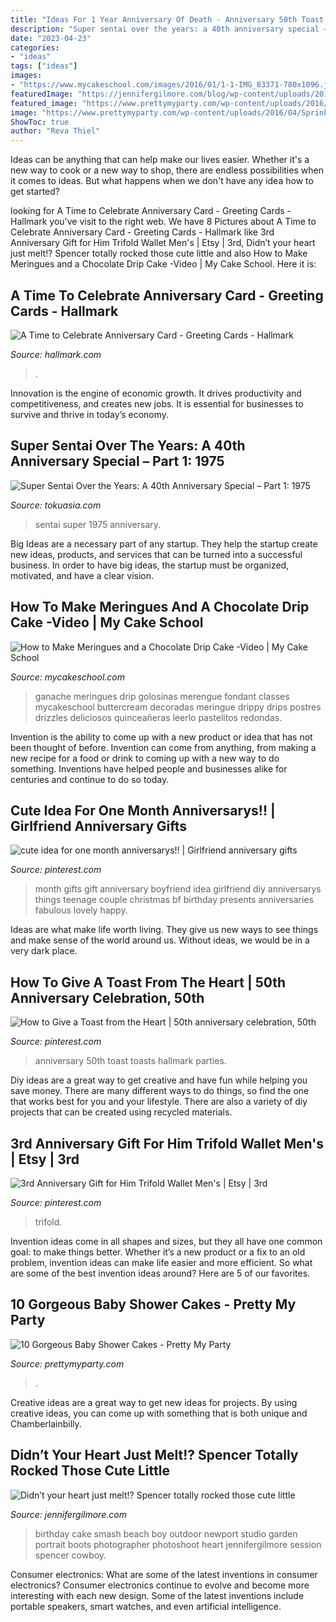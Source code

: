 ```yaml
---
title: "Ideas For 1 Year Anniversary Of Death - Anniversary 50th Toast Toasts Hallmark Parties"
description: "Super sentai over the years: a 40th anniversary special – part 1: 1975"
date: "2023-04-23"
categories:
- "ideas"
tags: ["ideas"]
images:
- "https://www.mycakeschool.com/images/2016/01/1-1-IMG_83371-780x1096.jpg"
featuredImage: "https://jennifergilmore.com/blog/wp-content/uploads/2014/05/blog_gilmore_studios_photo_orange_county_newport_beach_family_portrait_cake_smash_outdoor_one_yr_old_boy_cowboy_boots_spencer_2.jpg"
featured_image: "https://www.prettymyparty.com/wp-content/uploads/2016/04/Sprinkle-Baby-Shower-Cake-Awesome-Baby-Shower-Cakes-via-Pretty-My-Party-e1460690523628.jpg"
image: "https://www.prettymyparty.com/wp-content/uploads/2016/04/Sprinkle-Baby-Shower-Cake-Awesome-Baby-Shower-Cakes-via-Pretty-My-Party-e1460690523628.jpg"
ShowToc: true
author: "Reva Thiel"
---
```



Ideas can be anything that can help make our lives easier. Whether it's a new way to cook or a new way to shop, there are endless possibilities when it comes to ideas. But what happens when we don't have any idea how to get started? 

	

		
looking for A Time to Celebrate Anniversary Card - Greeting Cards - Hallmark you've visit to the right web. We have 8 Pictures about A Time to Celebrate Anniversary Card - Greeting Cards - Hallmark like 3rd Anniversary Gift for Him Trifold Wallet Men&#039;s | Etsy | 3rd, Didn’t your heart just melt!? Spencer totally rocked those cute little and also How to Make Meringues and a Chocolate Drip Cake -Video | My Cake School. Here it is:
		
    
## A Time To Celebrate Anniversary Card - Greeting Cards - Hallmark

<img loading=lazy src="https://www.hallmark.com/dw/image/v2/AALB_PRD/on/demandware.static/-/Sites-hallmark-master/default/dw7da5f0c9/images/finished-goods/Floral-Anniversary-Card-With-Ribbon-and-Seal_859AVY2306_02.jpg?sw=1920" onerror="this.onerror=null;this.src='https://tse1.mm.bing.net/th?id=OIP.1HrKBCvwjSpZ4Z2zUiiUsQHaHa&amp;pid=15.1';" alt="A Time to Celebrate Anniversary Card - Greeting Cards - Hallmark">

_Source: hallmark.com_

>. 

	

Innovation is the engine of economic growth. It drives productivity and competitiveness, and creates new jobs. It is essential for businesses to survive and thrive in today’s economy.

    
## Super Sentai Over The Years: A 40th Anniversary Special – Part 1: 1975

<img loading=lazy src="https://tokuasia.com/wp-content/uploads/2015/04/goren.jpg" onerror="this.onerror=null;this.src='https://tse2.mm.bing.net/th?id=OIP.BuIcjyF7d-OgcXqJN_-f8QHaJp&amp;pid=15.1';" alt="Super Sentai Over the Years: A 40th Anniversary Special – Part 1: 1975">

_Source: tokuasia.com_

>sentai super 1975 anniversary. 

	

Big Ideas are a necessary part of any startup. They help the startup create new ideas, products, and services that can be turned into a successful business. In order to have big ideas, the startup must be organized, motivated, and have a clear vision.

    
## How To Make Meringues And A Chocolate Drip Cake -Video | My Cake School

<img loading=lazy src="https://www.mycakeschool.com/images/2016/01/1-1-IMG_83371-780x1096.jpg" onerror="this.onerror=null;this.src='https://tse4.mm.bing.net/th?id=OIP.6IFZ5YiqwCs3pJ7OV7hRqQHaKa&amp;pid=15.1';" alt="How to Make Meringues and a Chocolate Drip Cake -Video | My Cake School">

_Source: mycakeschool.com_

>ganache meringues drip golosinas merengue fondant classes mycakeschool buttercream decoradas meringue drippy drips postres drizzles deliciosos quinceañeras leerlo pastelitos redondas. 

	

Invention is the ability to come up with a new product or idea that has not been thought of before. Invention can come from anything, from making a new recipe for a food or drink to coming up with a new way to do something. Inventions have helped people and businesses alike for centuries and continue to do so today.

    
## Cute Idea For One Month Anniversarys!! | Girlfriend Anniversary Gifts

<img loading=lazy src="https://i.pinimg.com/736x/f0/ff/14/f0ff1439908c7e411d86cfd2c0e350fa--apology-gifts-anniversary-ideas.jpg" onerror="this.onerror=null;this.src='https://tse3.mm.bing.net/th?id=OIP.PiLgUt_KdWeNwbs2v5Q37AHaNL&amp;pid=15.1';" alt="cute idea for one month anniversarys!! | Girlfriend anniversary gifts">

_Source: pinterest.com_

>month gifts gift anniversary boyfriend idea girlfriend diy anniversarys things teenage couple christmas bf birthday presents anniversaries fabulous lovely happy. 

	

Ideas are what make life worth living. They give us new ways to see things and make sense of the world around us. Without ideas, we would be in a very dark place.

    
## How To Give A Toast From The Heart | 50th Anniversary Celebration, 50th

<img loading=lazy src="https://i.pinimg.com/736x/61/6e/d4/616ed4b5a028497c8c1f0c17a89d0142--th-anniversary-parties-anniversary-ideas.jpg" onerror="this.onerror=null;this.src='https://tse1.mm.bing.net/th?id=OIP.Rmd9J88EpHuSkaF7UCZAyACwFh&amp;pid=15.1';" alt="How to Give a Toast from the Heart | 50th anniversary celebration, 50th">

_Source: pinterest.com_

>anniversary 50th toast toasts hallmark parties. 

	

Diy ideas are a great way to get creative and have fun while helping you save money. There are many different ways to do things, so find the one that works best for you and your lifestyle. There are also a variety of diy projects that can be created using recycled materials.

    
## 3rd Anniversary Gift For Him Trifold Wallet Men&#039;s | Etsy | 3rd

<img loading=lazy src="https://i.pinimg.com/736x/30/1e/65/301e6516d6124baf1dcd4a81e2d8f155.jpg" onerror="this.onerror=null;this.src='https://tse2.mm.bing.net/th?id=OIP.LVF_sqy8E9Uqlnt9-LADUgHaHa&amp;pid=15.1';" alt="3rd Anniversary Gift for Him Trifold Wallet Men&#039;s | Etsy | 3rd">

_Source: pinterest.com_

>trifold. 

	

Invention ideas come in all shapes and sizes, but they all have one common goal: to make things better. Whether it’s a new product or a fix to an old problem, invention ideas can make life easier and more efficient. So what are some of the best invention ideas around? Here are 5 of our favorites.

    
## 10 Gorgeous Baby Shower Cakes - Pretty My Party

<img loading=lazy src="https://www.prettymyparty.com/wp-content/uploads/2016/04/Sprinkle-Baby-Shower-Cake-Awesome-Baby-Shower-Cakes-via-Pretty-My-Party-e1460690523628.jpg" onerror="this.onerror=null;this.src='https://tse1.mm.bing.net/th?id=OIP.j2uR-6Ng-S1LEXGIjuCzxwHaLI&amp;pid=15.1';" alt="10 Gorgeous Baby Shower Cakes - Pretty My Party">

_Source: prettymyparty.com_

>. 

	

Creative ideas are a great way to get new ideas for projects. By using creative ideas, you can come up with something that is both unique and Chamberlainbilly.

    
## Didn’t Your Heart Just Melt!? Spencer Totally Rocked Those Cute Little

<img loading=lazy src="https://jennifergilmore.com/blog/wp-content/uploads/2014/05/blog_gilmore_studios_photo_orange_county_newport_beach_family_portrait_cake_smash_outdoor_one_yr_old_boy_cowboy_boots_spencer_2.jpg" onerror="this.onerror=null;this.src='https://tse3.mm.bing.net/th?id=OIP.ofnOExsv4rHH9Die4cisyAHaFS&amp;pid=15.1';" alt="Didn’t your heart just melt!? Spencer totally rocked those cute little">

_Source: jennifergilmore.com_

>birthday cake smash beach boy outdoor newport studio garden portrait boots photographer photoshoot heart jennifergilmore session spencer cowboy. 

	

Consumer electronics: What are some of the latest inventions in consumer electronics?
Consumer electronics continue to evolve and become more interesting with each new design. Some of the latest inventions include portable speakers, smart watches, and even artificial intelligence.

